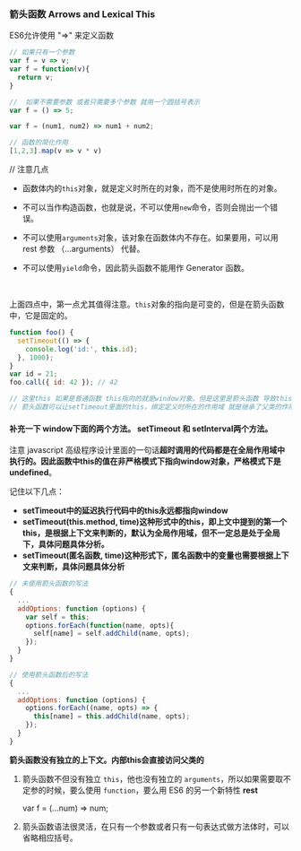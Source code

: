 ### 箭头函数 Arrows and Lexical This



ES6允许使用 "=>" 来定义函数

```javascript
// 如果只有一个参数
var f = v => v;
var f = function(v){
  return v;
}

//  如果不需要参数 或者只需要多个参数 就用一个圆括号表示
var f = () => 5;

var f = (num1, num2) => num1 + num2;

// 函数的简化作用
[1,2,3].map(v => v * v)

```



// 注意几点

* 函数体内的`this`对象，就是定义时所在的对象，而不是使用时所在的对象。

* 不可以当作构造函数，也就是说，不可以使用`new`命令，否则会抛出一个错误。

* 不可以使用`arguments`对象，该对象在函数体内不存在。如果要用，可以用 rest 参数 （…arguments） 代替。

* 不可以使用`yield`命令，因此箭头函数不能用作 Generator 函数。

  ​

上面四点中，第一点尤其值得注意。`this`对象的指向是可变的，但是在箭头函数中，它是固定的。

```javascript
function foo() {
  setTimeout(() => {
    console.log('id:', this.id);
  }, 1000);
}
var id = 21;
foo.call({ id: 42 }); // 42

// 这里this 如果是普通函数 this指向的就是window对象。但是这里是箭头函数 导致this总是指向函数定义生效时所在的对象
// 箭头函数可以让setTimeout里面的this，绑定定义时所在的作用域 就是继承了父类的作用域
```

#### 补充一下 window下面的两个方法。 setTimeout 和 setInterval两个方法。

注意 javascript 高级程序设计里面的一句话**超时调用的代码都是在全局作用域中执行的。因此函数中this的值在非严格模式下指向window对象，严格模式下是undefined**。



记住以下几点：

* **setTimeout中的延迟执行代码中的this永远都指向window**
* **setTimeout(this.method, time)这种形式中的this，即上文中提到的第一个this，是根据上下文来判断的，默认为全局作用域，但不一定总是处于全局下，具体问题具体分析。**
* **setTimeout(匿名函数, time)这种形式下，匿名函数中的变量也需要根据上下文来判断，具体问题具体分析**



```javascript
// 未使用箭头函数的写法
{
  ...
  addOptions: function (options) {
    var self = this;
    options.forEach(function(name, opts){
      self[name] = self.addChild(name, opts);
    });  
  } 
}

// 使用箭头函数后的写法
{
  ...
  addOptions: function (options) {
    options.forEach((name, opts) => {
      this[name] = this.addChild(name, opts);
    });   
  } 
}
```

**箭头函数没有独立的上下文。内部this会直接访问父类的**

1. 箭头函数不但没有独立 `this`，他也没有独立的 `arguments`，所以如果需要取不定参的时候，要么使用 `function`，要么用 ES6 的另一个新特性 **rest**

   var f = (…num) => num;

2. 箭头函数语法很灵活，在只有一个参数或者只有一句表达式做方法体时，可以省略相应括号。